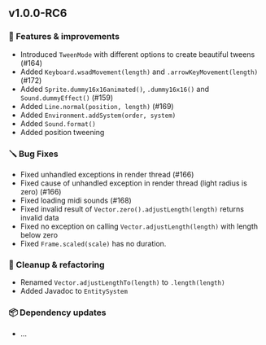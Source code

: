 ## v1.0.0-RC6

### 🚀 Features & improvements

- Introduced `TweenMode` with different options to create beautiful tweens (#164)
- Added `Keyboard.wsadMovement(length)` and `.arrowKeyMovement(length)` (#172)
- Added `Sprite.dummy16x16animated()`, `.dummy16x16()` and `Sound.dummyEffect()` (#159)
- Added `Line.normal(position, length)` (#169)
- Added `Environment.addSystem(order, system)`
- Added `Sound.format()`
- Added position tweening

### 🪛 Bug Fixes

- Fixed unhandled exceptions in render thread (#166)
- Fixed cause of unhandled exception in render thread (light radius is zero) (#166)
- Fixed loading midi sounds (#168)
- Fixed invalid result of `Vector.zero().adjustLength(length)` returns invalid data
- Fixed no exception on calling `Vector.adjustLength(length)` with length below zero
- Fixed `Frame.scaled(scale)` has no duration.

### 🧽 Cleanup & refactoring

- Renamed `Vector.adjustLengthTo(length)` to `.length(length)`
- Added Javadoc to `EntitySystem`

### 📦 Dependency updates

- ...